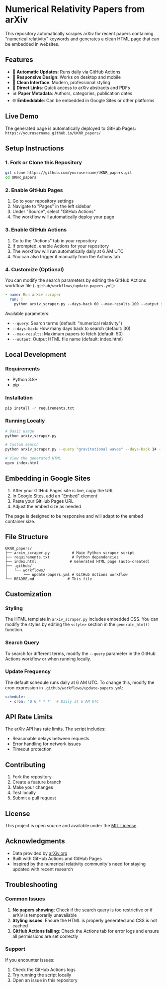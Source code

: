 # Numerical Relativity Papers from arXiv

This repository automatically scrapes arXiv for recent papers containing "numerical relativity" keywords and generates a clean HTML page that can be embedded in websites.

## Features

- 🔄 **Automatic Updates**: Runs daily via GitHub Actions
- 📱 **Responsive Design**: Works on desktop and mobile
- 🎨 **Clean Interface**: Modern, professional styling
- 🔗 **Direct Links**: Quick access to arXiv abstracts and PDFs
- 📊 **Paper Metadata**: Authors, categories, publication dates
- 🌐 **Embeddable**: Can be embedded in Google Sites or other platforms

## Live Demo

The generated page is automatically deployed to GitHub Pages: `https://yourusername.github.io/UKNR_papers/`

## Setup Instructions

### 1. Fork or Clone this Repository

```bash
git clone https://github.com/yourusername/UKNR_papers.git
cd UKNR_papers
```

### 2. Enable GitHub Pages

1. Go to your repository settings
2. Navigate to "Pages" in the left sidebar
3. Under "Source", select "GitHub Actions"
4. The workflow will automatically deploy your page

### 3. Enable GitHub Actions

1. Go to the "Actions" tab in your repository
2. If prompted, enable Actions for your repository
3. The workflow will run automatically daily at 6 AM UTC
4. You can also trigger it manually from the Actions tab

### 4. Customize (Optional)

You can modify the search parameters by editing the GitHub Actions workflow file (`.github/workflows/update-papers.yml`):

```yaml
- name: Run arXiv scraper
  run: |
    python arxiv_scraper.py --days-back 60 --max-results 100 --output index.html
```

Available parameters:
- `--query`: Search terms (default: "numerical relativity")
- `--days-back`: How many days back to search (default: 30)
- `--max-results`: Maximum papers to fetch (default: 50)
- `--output`: Output HTML file name (default: index.html)

## Local Development

### Requirements

- Python 3.8+
- pip

### Installation

```bash
pip install -r requirements.txt
```

### Running Locally

```bash
# Basic usage
python arxiv_scraper.py

# Custom search
python arxiv_scraper.py --query "gravitational waves" --days-back 14 --max-results 25

# View the generated HTML
open index.html
```

## Embedding in Google Sites

1. After your GitHub Pages site is live, copy the URL
2. In Google Sites, add an "Embed" element
3. Paste your GitHub Pages URL
4. Adjust the embed size as needed

The page is designed to be responsive and will adapt to the embed container size.

## File Structure

```
UKNR_papers/
├── arxiv_scraper.py          # Main Python scraper script
├── requirements.txt          # Python dependencies
├── index.html               # Generated HTML page (auto-created)
├── .github/
│   └── workflows/
│       └── update-papers.yml # GitHub Actions workflow
└── README.md               # This file
```

## Customization

### Styling

The HTML template in `arxiv_scraper.py` includes embedded CSS. You can modify the styles by editing the `<style>` section in the `generate_html()` function.

### Search Query

To search for different terms, modify the `--query` parameter in the GitHub Actions workflow or when running locally.

### Update Frequency

The default schedule runs daily at 6 AM UTC. To change this, modify the cron expression in `.github/workflows/update-papers.yml`:

```yaml
schedule:
  - cron: '0 6 * * *'  # Daily at 6 AM UTC
```

## API Rate Limits

The arXiv API has rate limits. The script includes:
- Reasonable delays between requests
- Error handling for network issues
- Timeout protection

## Contributing

1. Fork the repository
2. Create a feature branch
3. Make your changes
4. Test locally
5. Submit a pull request

## License

This project is open source and available under the [MIT License](LICENSE).

## Acknowledgments

- Data provided by [arXiv.org](https://arxiv.org/)
- Built with GitHub Actions and GitHub Pages
- Inspired by the numerical relativity community's need for staying updated with recent research

## Troubleshooting

### Common Issues

1. **No papers showing**: Check if the search query is too restrictive or if arXiv is temporarily unavailable
2. **Styling issues**: Ensure the HTML is properly generated and CSS is not cached
3. **GitHub Actions failing**: Check the Actions tab for error logs and ensure all permissions are set correctly

### Support

If you encounter issues:
1. Check the GitHub Actions logs
2. Try running the script locally
3. Open an issue in this repository
